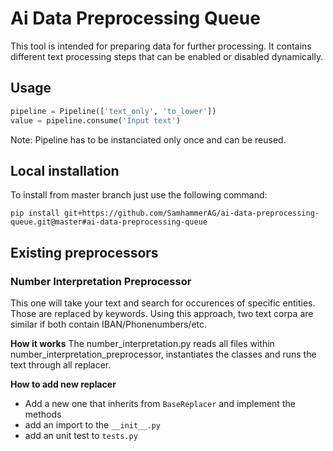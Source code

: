 # Ai Data Preprocessing Queue

This tool is intended for preparing data for further processing.
It contains different text processing steps that can be enabled or disabled dynamically.

## Usage
```python
pipeline = Pipeline(['text_only', 'to_lower'])
value = pipeline.consume('Input text')
```
Note: Pipeline has to be instanciated only once and can be reused.

## Local installation

To install from master branch just use the following command:
```
pip install git+https://github.com/SamhammerAG/ai-data-preprocessing-queue.git@master#ai-data-preprocessing-queue
```

## Existing preprocessors

### Number Interpretation Preprocessor
This one will take your text and search for occurences of specific entities. Those are replaced by keywords. Using this approach, two text corpa are similar if both contain IBAN/Phonenumbers/etc.

**How it works**
The number_interpretation.py reads all files within number_interpretation_preprocessor, instantiates the classes and runs the text through all replacer.

**How to add new replacer**
- Add a new one that inherits from `BaseReplacer` and implement the methods
- add an import to the `__init__.py`
- add an unit test to `tests.py`
